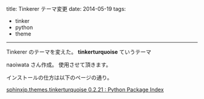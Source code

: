 title: Tinkerer テーマ変更
date: 2014-05-19
tags:
  - tinker
  - python
  - theme
---

Tinkerer のテーマを変えた。 **tinkerturquoise** ていうテーマ

naoiwata さん作成。 使用させて頂きます。

インストールの仕方は以下のページの通り。

[sphinxjp.themes.tinkerturquoise 0.2.21 : Python Package
Index](https://pypi.python.org/pypi/sphinxjp.themes.tinkerturquoise/0.2.21)
